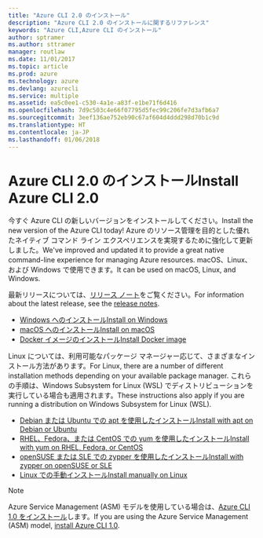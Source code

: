 ```yaml
---
title: "Azure CLI 2.0 のインストール"
description: "Azure CLI 2.0 のインストールに関するリファレンス"
keywords: "Azure CLI,Azure CLI のインストール"
author: sptramer
ms.author: sttramer
manager: routlaw
ms.date: 11/01/2017
ms.topic: article
ms.prod: azure
ms.technology: azure
ms.devlang: azurecli
ms.service: multiple
ms.assetid: ea5c0ee1-c530-4a1e-a83f-e1be71f6d416
ms.openlocfilehash: 7d9c503c4e66f07795d5fec99c206fe7d3afb6a7
ms.sourcegitcommit: 3eef136ae752eb90c67af604d4ddd298d70b1c9d
ms.translationtype: HT
ms.contentlocale: ja-JP
ms.lasthandoff: 01/06/2018
---
```

# <a name="install-azure-cli-20"></a><span data-ttu-id="2c7b8-104">Azure CLI 2.0 のインストール</span><span class="sxs-lookup"><span data-stu-id="2c7b8-104">Install Azure CLI 2.0</span></span>

<span data-ttu-id="2c7b8-105">今すぐ Azure CLI の新しいバージョンをインストールしてください。</span><span class="sxs-lookup"><span data-stu-id="2c7b8-105">Install the new version of the Azure CLI today!</span></span>
<span data-ttu-id="2c7b8-106">Azure のリソース管理を目的とした優れたネイティブ コマンド ライン エクスペリエンスを実現するために強化して更新しました。</span><span class="sxs-lookup"><span data-stu-id="2c7b8-106">We've improved and updated it to provide a great native command-line experience for managing Azure resources.</span></span>
<span data-ttu-id="2c7b8-107">macOS、Linux、および Windows で使用できます。</span><span class="sxs-lookup"><span data-stu-id="2c7b8-107">It can be used on macOS, Linux, and Windows.</span></span>

<span data-ttu-id="2c7b8-108">最新リリースについては、[リリース ノート](release-notes-azure-cli.md)をご覧ください。</span><span class="sxs-lookup"><span data-stu-id="2c7b8-108">For information about the latest release, see the [release notes](release-notes-azure-cli.md).</span></span>

* [<span data-ttu-id="2c7b8-109">Windows へのインストール</span><span class="sxs-lookup"><span data-stu-id="2c7b8-109">Install on Windows</span></span>](install-azure-cli-windows.md)
* [<span data-ttu-id="2c7b8-110">macOS へのインストール</span><span class="sxs-lookup"><span data-stu-id="2c7b8-110">Install on macOS</span></span>](install-azure-cli-macos.md)
* [<span data-ttu-id="2c7b8-111">Docker イメージのインストール</span><span class="sxs-lookup"><span data-stu-id="2c7b8-111">Install Docker image</span></span>](install-azure-cli-docker.md)

<span data-ttu-id="2c7b8-112">Linux については、利用可能なパッケージ マネージャー応じて、さまざまなインストール方法があります。</span><span class="sxs-lookup"><span data-stu-id="2c7b8-112">For Linux, there are a number of different installation methods depending on your available package manager.</span></span> <span data-ttu-id="2c7b8-113">これらの手順は、Windows Subsystem for Linux (WSL) でディストリビューションを実行している場合も適用されます。</span><span class="sxs-lookup"><span data-stu-id="2c7b8-113">These instructions also apply if you are running a distribution on Windows Subsystem for Linux (WSL).</span></span>

* [<span data-ttu-id="2c7b8-114">Debian または Ubuntu での apt を使用したインストール</span><span class="sxs-lookup"><span data-stu-id="2c7b8-114">Install with apt on Debian or Ubuntu</span></span>](install-azure-cli-apt.md)
* [<span data-ttu-id="2c7b8-115">RHEL、Fedora、または CentOS での yum を使用したインストール</span><span class="sxs-lookup"><span data-stu-id="2c7b8-115">Install with yum on RHEL, Fedora, or CentOS </span></span>](install-azure-cli-yum.md)
* [<span data-ttu-id="2c7b8-116">openSUSE または SLE での zypper を使用したインストール</span><span class="sxs-lookup"><span data-stu-id="2c7b8-116">Install with zypper on openSUSE or SLE </span></span>](install-azure-cli-zypper.md)
* [<span data-ttu-id="2c7b8-117">Linux での手動インストール</span><span class="sxs-lookup"><span data-stu-id="2c7b8-117">Install manually on Linux</span></span>](install-azure-cli-linux.md)

> [!NOTE]
> <span data-ttu-id="2c7b8-118">Azure Service Management (ASM) モデルを使用している場合は、[Azure CLI 1.0 をインストール](/azure/cli-install-nodejs)します。</span><span class="sxs-lookup"><span data-stu-id="2c7b8-118">If you are using the Azure Service Management (ASM) model, [install Azure CLI 1.0](/azure/cli-install-nodejs).</span></span>

